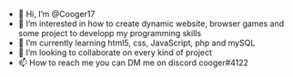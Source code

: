 - 👋 Hi, I’m @Cooger17
- 👀 I’m interested in how to create dynamic website, browser games and some project to developp my programming skills
- 🌱 I’m currently learning html5, css, JavaScript, php and mySQL
- 💞️ I’m looking to collaborate on every kind of project 
- 📫 How to reach me you can DM me on discord cooger#4122

<!---
Cooger17/Cooger17 is a ✨ special ✨ repository because its `README.md` (this file) appears on your GitHub profile.
You can click the Preview link to take a look at your changes.
--->
